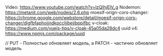 Video: https://www.youtube.com/watch?v=lzQIhjElV_g
Nodemon: https://metanit.com/web/nodejs/2.6.php
moesif-orign-cors-changer: https://chrome.google.com/webstore/detail/moesif-orign-cors-changer/digfbfaphojjndkpccljibejjbppifbc
v-cloak: https://medium.com/vuejs-tips/v-cloak-45a05da28dc4
uuid v4: https://www.npmjs.com/package/uuid

// PUT - Полностью обновляет модель, а PATCH - частично обновляет модель